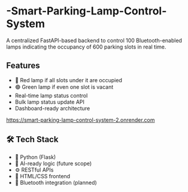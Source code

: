 # -Smart-Parking-Lamp-Control-System
A centralized FastAPI-based backend to control 100 Bluetooth-enabled lamps indicating the occupancy of 600 parking slots in real time. 

##  Features
- 🔴 Red lamp if all slots under it are occupied
- 🟢 Green lamp if even one slot is vacant
- Real-time lamp status control
- Bulk lamp status update API
- Dashboard-ready architecture

https://smart-parking-lamp-control-system-2.onrender.com
## 🛠️ Tech Stack
- 🐍 Python (Flask)
- 🧠 AI-ready logic (future scope)
- ⚙️ RESTful APIs
- 🎨 HTML/CSS frontend
- 📡 Bluetooth integration (planned)





